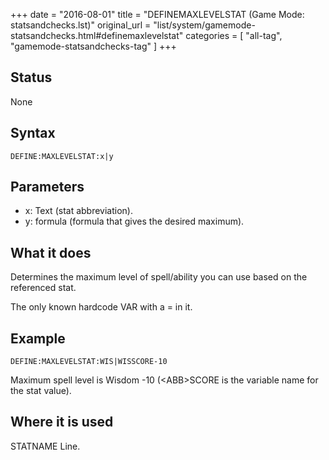 +++
date = "2016-08-01"
title = "DEFINEMAXLEVELSTAT (Game Mode: statsandchecks.lst)"
original_url = "list/system/gamemode-statsandchecks.html#definemaxlevelstat"
categories = [ "all-tag", "gamemode-statsandchecks-tag" ]
+++

## Status

None

## Syntax

`DEFINE:MAXLEVELSTAT:x|y`

## Parameters

-   x: Text (stat abbreviation).
-   y: formula (formula that gives the
    desired maximum).



What it does
------------

Determines the maximum level of spell/ability you can use based on the
referenced stat.

The only known hardcode VAR with a = in it.

Example
-------

`DEFINE:MAXLEVELSTAT:WIS|WISSCORE-10`

Maximum spell level is Wisdom -10 (&lt;ABB&gt;SCORE is the variable name
for the stat value).

Where it is used
----------------

STATNAME Line.

